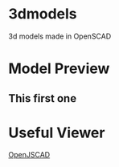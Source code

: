 # 3dmodels
3d models made in OpenSCAD

# Model Preview

## This first one
<script src="https://github.com/HustLion/3dmodels/blob/master/models/startup.stl"></script>




# Useful Viewer
[OpenJSCAD](https://github.com/Spiritdude/OpenJSCAD.org)

